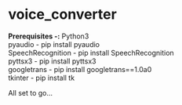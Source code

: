 # voice_converter
**Prerequisites -:**
Python3 <br>
pyaudio - pip install pyaudio <br> 
SpeechRecognition - pip install SpeechRecognition <br>
pyttsx3 - pip install pyttsx3 <br>
googletrans - pip install googletrans==1.0a0 <br>
tkinter - pip install tk <br>


All set to go...

